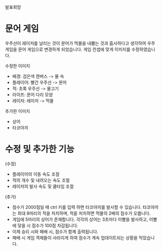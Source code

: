 발표희망

# 문어 게임

우주선이 레이저를 날리는 것이 문어가 먹물을 내뿜는 것과 흡사하다고 생각하여 우주 게임을 문어 게임으로 변경하게 되었습니다. 게임 컨셉에 맞게 이미지를 수정하였습니다.

수정한 이미지
- 배경: 검은색 캔버스 -> 물 속
- 플레이어: 빨간 우주선 -> 문어
- 적: 초록 우주선 -> 물고기
- 라이프: 문어 다리 모양
- 레이저: 레이저 -> 먹물

추가한 이미지
- 상어
- 타코야끼

# 수정 및 추가한 기능

(수정)
- 플레이어의 이동 속도 조절
- 적의 개수 및 내려오는 속도 조절
- 레이저의 발사 속도 및 쿨타임 조절

(추가)
- 점수가 2000점일 때 ctrl 키를 입력 하면 타코야끼를 발사할 수 있습니다. 타코야끼는 최대 8마리의 적을 처치하며, 적을 처치하면 먹물의 2배의 점수가 오릅니다.
- 게임에 5마리의 상어가 존재합니다. 각각의 상어는 3초마다 이빨을 발사하고, 이빨에 닿을 시 점수가 100점 차감됩니다.
- 이제 승리 시와 패배 시, 점수가 함께 출력됩니다.
- 패배 시 게임 객체들이 사라지게 하여 점수가 계속 업데이트되는 상황을 막았습니다.